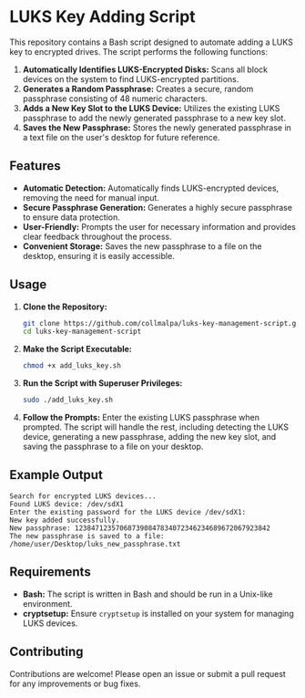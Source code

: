 # LUKS Key Adding Script

This repository contains a Bash script designed to automate adding a LUKS key to encrypted drives. The script performs the following functions:

1. **Automatically Identifies LUKS-Encrypted Disks:** Scans all block devices on the system to find LUKS-encrypted partitions.
2. **Generates a Random Passphrase:** Creates a secure, random passphrase consisting of 48 numeric characters.
3. **Adds a New Key Slot to the LUKS Device:** Utilizes the existing LUKS passphrase to add the newly generated passphrase to a new key slot.
4. **Saves the New Passphrase:** Stores the newly generated passphrase in a text file on the user's desktop for future reference.

## Features

- **Automatic Detection:** Automatically finds LUKS-encrypted devices, removing the need for manual input.
- **Secure Passphrase Generation:** Generates a highly secure passphrase to ensure data protection.
- **User-Friendly:** Prompts the user for necessary information and provides clear feedback throughout the process.
- **Convenient Storage:** Saves the new passphrase to a file on the desktop, ensuring it is easily accessible.

## Usage

1. **Clone the Repository:**
   ```bash
   git clone https://github.com/collmalpa/luks-key-management-script.git
   cd luks-key-management-script
   ```

2. **Make the Script Executable:**
   ```bash
   chmod +x add_luks_key.sh
   ```

3. **Run the Script with Superuser Privileges:**
   ```bash
   sudo ./add_luks_key.sh
   ```

4. **Follow the Prompts:** Enter the existing LUKS passphrase when prompted. The script will handle the rest, including detecting the LUKS device, generating a new passphrase, adding the new key slot, and saving the passphrase to a file on your desktop.

## Example Output

```plaintext
Search for encrypted LUKS devices...
Found LUKS device: /dev/sdX1
Enter the existing password for the LUKS device /dev/sdX1:
New key added successfully.
New passphrase: 123847123570687390847834072346234689672067923842
The new passphrase is saved to a file: /home/user/Desktop/luks_new_passphrase.txt
```

## Requirements

- **Bash:** The script is written in Bash and should be run in a Unix-like environment.
- **cryptsetup:** Ensure `cryptsetup` is installed on your system for managing LUKS devices.

## Contributing

Contributions are welcome! Please open an issue or submit a pull request for any improvements or bug fixes.
